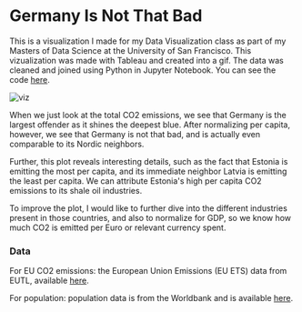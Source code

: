 # Germany Is Not That Bad 

This is a visualization I made for my Data Visualization class as part of my Masters of Data Science at the University of San Francisco. This vizualization was made with Tableau and created into a gif. The data was cleaned and joined using Python in Jupyter Notebook. You can see the code [here](https://github.com/loulai/co2_emissions_visualizations/blob/master/emissions_per_capita_code.ipynb).

![viz](./emissions_per_capita.gif)

When we just look at the total CO2 emissions, we see that Germany is the largest offender as it shines the deepest blue. After normalizing per capita, however, we see that Germany is not that bad, and is actually even comparable to its Nordic neighbors.

Further, this plot reveals interesting details, such as the fact that Estonia is emitting the most per capita, and its immediate neighbor Latvia is emitting the least per capita. We can attribute Estonia's high per capita CO2 emissions to its shale oil industries.

To improve the plot, I would like to further dive into the different industries present in those countries, and also to normalize for GDP, so we know how much CO2 is emitted per Euro or relevant currency spent.

### Data

For EU CO2 emissions: the European Union Emissions (EU ETS) data from EUTL, available [here](https://www.eea.europa.eu/data-and-maps/data/european-union-emissions-trading-scheme-7). 

For population: population data is from the Worldbank and is available [here](https://data.worldbank.org/indicator/sp.pop.totl).